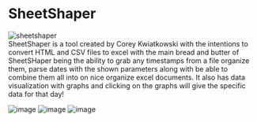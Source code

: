 # SheetShaper

![sheetshaper](https://user-images.githubusercontent.com/121850504/215518162-7571003b-35d9-4bc9-aa26-ed7ddb339148.png) <br>
SheetShaper is a tool created by Corey Kwiatkowski with the intentions to convert HTML and CSV files to excel with the main bread and butter of SheetSHaper being the ability to grab any timestamps from a file organize them, parse dates with the shown parameters along with be able to combine them all into on nice organize excel documents. It also has data visualization with graphs and clicking on the graphs will give the specific data for that day!

![image](https://user-images.githubusercontent.com/121850504/215518106-0d0997db-3bd4-4621-abc9-2e2e3c2ac5e7.png)
![image](https://user-images.githubusercontent.com/121850504/215518871-f9cc56be-16d1-4154-b0ae-be7829e0e6cd.png)
![image](https://user-images.githubusercontent.com/121850504/215520177-cd37d996-a527-4f6b-b4a4-85efed48c496.png)


